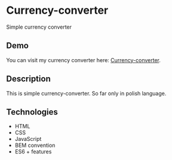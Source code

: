 # Currency-converter
Simple currency converter



## Demo
You can visit my currency converter here: [Currency-converter](https://palubskimaciej.github.io/currency-converter/).

## Description
This is simple currency-converter. So far only in polish language.

## Technologies
- HTML
- CSS
- JavaScript
- BEM convention
- ES6 + features
